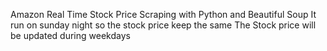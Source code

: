 Amazon Real Time Stock Price Scraping with Python and Beautiful Soup
It run on sunday night so the stock price keep the same
The Stock price will be updated during weekdays 
